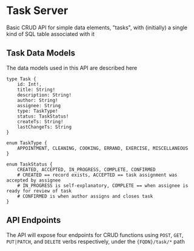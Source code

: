 # Task Server
Basic CRUD API for simple data elements, "tasks", with (initially) a single kind of SQL table associated with it

## Task Data Models
The data models used in this API are described here
```
type Task {
    id: Int!,
    title: String!
    description: String!
    author: String!
    assignee: String
    type: TaskType!
    status: TaskStatus!
    createTs: String!
    lastChangeTs: String
}

enum TaskType {
    APPOINTMENT, CLEANING, COOKING, ERRAND, EXERCISE, MISCELLANEOUS  
}

enum TaskStatus {
    CREATED, ACCEPTED, IN_PROGRESS, COMPLETE, CONFIRMED
    # CREATED == record exists, ACCEPTED == task assignment was accepted by assignee
    # IN_PROGRESS is self-explanatory, COMPLETE == when assignee is ready for review of task
    # CONFIRMED is when author assigns and closes task 
}
```

## API Endpoints
The API will expose four endpoints for CRUD functions using `POST`, `GET`, `PUT|PATCH`, and `DELETE` verbs respectively, under the `{FQDN}/task/*` path